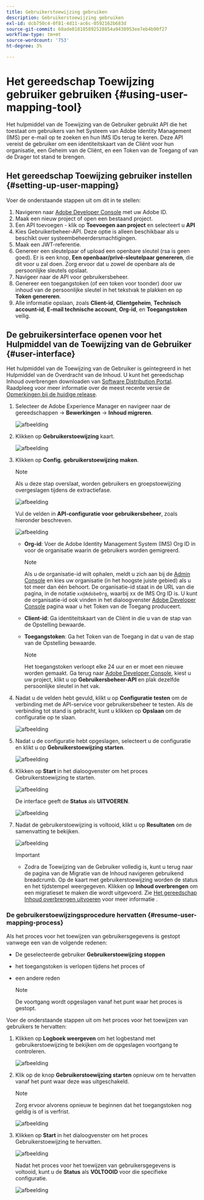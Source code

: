 ```yaml
---
title: Gebruikerstoewijzing gebruiken
description: Gebruikerstoewijzing gebruiken
exl-id: dcb750c4-0f81-4d11-ac6c-0592162b683d
source-git-commit: 68ade018185892528854a9438953ee7eb4b90f27
workflow-type: tm+mt
source-wordcount: '753'
ht-degree: 3%

---
```


# Het gereedschap Toewijzing gebruiker gebruiken {#using-user-mapping-tool}

Het hulpmiddel van de Toewijzing van de Gebruiker gebruikt API die het toestaat om gebruikers van het Systeem van Adobe Identity Management (IMS) per e-mail op te zoeken en hun IMS IDs terug te keren. Deze API vereist de gebruiker om een identiteitskaart van de Cliënt voor hun organisatie, een Geheim van de Cliënt, en een Token van de Toegang of van de Drager tot stand te brengen.

## Het gereedschap Toewijzing gebruiker instellen {#setting-up-user-mapping}

Voer de onderstaande stappen uit om dit in te stellen:

1. Navigeren naar [Adobe Developer Console](https://console.adobe.io) met uw Adobe ID.
1. Maak een nieuw project of open een bestaand project.
1. Een API toevoegen - klik op **Toevoegen aan project** en selecteert u **API**
1. Kies Gebruikerbeheer-API.  Deze optie is alleen beschikbaar als u beschikt over systeembeheerdersmachtigingen.
1. Maak een JWT-referentie.
1. Genereer een sleutelpaar of upload een openbare sleutel (rsa is geen goed).  Er is een knop, **Een openbaar/privé-sleutelpaar genereren**, die dit voor u zal doen.  Zorg ervoor dat u zowel de openbare als de persoonlijke sleutels opslaat.
1. Navigeer naar de API voor gebruikersbeheer.
1. Genereer een toegangstoken (of een token voor toonder) door uw inhoud van de persoonlijke sleutel in het tekstvak te plakken en op **Token genereren**.
1. Alle informatie opslaan, zoals **Client-id**, **Clientgeheim**, **Technisch account-id**, **E-mail technische account**, **Org-id**, en **Toegangstoken** veilig.

## De gebruikersinterface openen voor het Hulpmiddel van de Toewijzing van de Gebruiker {#user-interface}

Het hulpmiddel van de Toewijzing van de Gebruiker is geïntegreerd in het Hulpmiddel van de Overdracht van de Inhoud. U kunt het gereedschap Inhoud overbrengen downloaden van [Software Distribution Portal](https://experience.adobe.com/#/downloads/content/software-distribution/en/aemcloud.html). Raadpleeg voor meer informatie over de meest recente versie de [Opmerkingen bij de huidige release](/help/release-notes/release-notes-cloud/release-notes-current.md).

1. Selecteer de Adobe Experience Manager en navigeer naar de gereedschappen -> **Bewerkingen** -> **Inhoud migreren**.

   ![afbeelding](/help/journey-migration/content-transfer-tool/assets-user-mapping/user-mapping-access1.png)

1. Klikken op **Gebruikerstoewijzing** kaart.

   ![afbeelding](/help/journey-migration/content-transfer-tool/assets-user-mapping/user-mapping-access2.png)

1. Klikken op **Config. gebruikerstoewijzing maken**.

   >[!NOTE]
   >Als u deze stap overslaat, worden gebruikers en groepstoewijzing overgeslagen tijdens de extractiefase.

   ![afbeelding](/help/journey-migration/content-transfer-tool/assets-user-mapping/user-mapping-access5.png)

   Vul de velden in **API-configuratie voor gebruikersbeheer**, zoals hieronder beschreven.

   ![afbeelding](/help/journey-migration/content-transfer-tool/assets-user-mapping/user-mapping-access3.png)


   * **Org-id**: Voer de Adobe Identity Management System (IMS) Org ID in voor de organisatie waarin de gebruikers worden gemigreerd.

      >[!NOTE]
      >Als u de organisatie-id wilt ophalen, meldt u zich aan bij de [Admin Console](https://adminconsole.adobe.com/) en kies uw organisatie (in het hoogste juiste gebied) als u tot meer dan één behoort. De organisatie-id staat in de URL van die pagina, in de notatie `xx@AdobeOrg`, waarbij xx de IMS Org ID is.  U kunt de organisatie-id ook vinden in het dialoogvenster [Adobe Developer Console](https://console.adobe.io) pagina waar u het Token van de Toegang produceert.

   * **Client-id**: Ga identiteitskaart van de Cliënt in die u van de stap van de Opstelling bewaarde.

   * **Toegangstoken**: Ga het Token van de Toegang in dat u van de stap van de Opstelling bewaarde.

      >[!NOTE]
      >Het toegangstoken verloopt elke 24 uur en er moet een nieuwe worden gemaakt. Ga terug naar [Adobe Developer Console](https://console.adobe.io), kiest u uw project, klikt u op **Gebruikersbeheer-API** en plak dezelfde persoonlijke sleutel in het vak.

1. Nadat u de velden hebt gevuld, klikt u op **Configuratie testen** om de verbinding met de API-service voor gebruikersbeheer te testen. Als de verbinding tot stand is gebracht, kunt u klikken op **Opslaan** om de configuratie op te slaan.

   ![afbeelding](/help/journey-migration/content-transfer-tool/assets-user-mapping/user-mapping-access4.png)

1. Nadat u de configuratie hebt opgeslagen, selecteert u de configuratie en klikt u op **Gebruikerstoewijzing starten**.

   ![afbeelding](/help/journey-migration/content-transfer-tool/assets-user-mapping/user-mapping-landing4.png)

1. Klikken op **Start** in het dialoogvenster om het proces Gebruikerstoewijzing te starten.

   ![afbeelding](/help/journey-migration/content-transfer-tool/assets-user-mapping/resume-user-mapping3.png)

   De interface geeft de **Status** als **UITVOEREN**.

   ![afbeelding](/help/journey-migration/content-transfer-tool/assets-user-mapping/user-mapping-start1.png)


1. Nadat de gebruikerstoewijzing is voltooid, klikt u op **Resultaten** om de samenvatting te bekijken.

   ![afbeelding](/help/journey-migration/content-transfer-tool/assets-user-mapping/user-mapping-landing5.png)

   >[!IMPORTANT]
   >* Zodra de Toewijzing van de Gebruiker volledig is, kunt u terug naar de pagina van de Migratie van de Inhoud navigeren gebruikend breadcrumb. Op de kaart met gebruikerstoewijzing worden de status en het tijdstempel weergegeven. Klikken op **Inhoud overbrengen** om een migratieset te maken die wordt uitgevoerd. Zie [Het gereedschap Inhoud overbrengen uitvoeren](https://experienceleague.adobe.com/docs/experience-manager-cloud-service/moving/cloud-migration/content-transfer-tool/using-content-transfer-tool.html?lang=en#running-tool) voor meer informatie .


### De gebruikerstoewijzingsprocedure hervatten {#resume-user-mapping-process}

Als het proces voor het toewijzen van gebruikersgegevens is gestopt vanwege een van de volgende redenen:

* De geselecteerde gebruiker **Gebruikerstoewijzing stoppen**
* het toegangstoken is verlopen tijdens het proces of
* een andere reden

   >[!NOTE]
   >De voortgang wordt opgeslagen vanaf het punt waar het proces is gestopt.

Voer de onderstaande stappen uit om het proces voor het toewijzen van gebruikers te hervatten:

1. Klikken op **Logboek weergeven** om het logbestand met gebruikerstoewijzing te bekijken om de opgeslagen voortgang te controleren.

   ![afbeelding](/help/journey-migration/content-transfer-tool/assets-user-mapping/resume-user-mapping1.png)

1. Klik op de knop **Gebruikerstoewijzing starten** opnieuw om te hervatten vanaf het punt waar deze was uitgeschakeld.

   >[!NOTE]
   >Zorg ervoor alvorens opnieuw te beginnen dat het toegangstoken nog geldig is of is verfrist.

   ![afbeelding](/help/journey-migration/content-transfer-tool/assets-user-mapping/resume-user-mapping2.png)

1. Klikken op **Start** in het dialoogvenster om het proces Gebruikerstoewijzing te hervatten.

   ![afbeelding](/help/journey-migration/content-transfer-tool/assets-user-mapping/resume-user-mapping3.png)

   Nadat het proces voor het toewijzen van gebruikersgegevens is voltooid, kunt u de **Status** als **VOLTOOID** voor die specifieke configuratie.

   ![afbeelding](/help/journey-migration/content-transfer-tool/assets-user-mapping/resume-user-mapping4.png)
